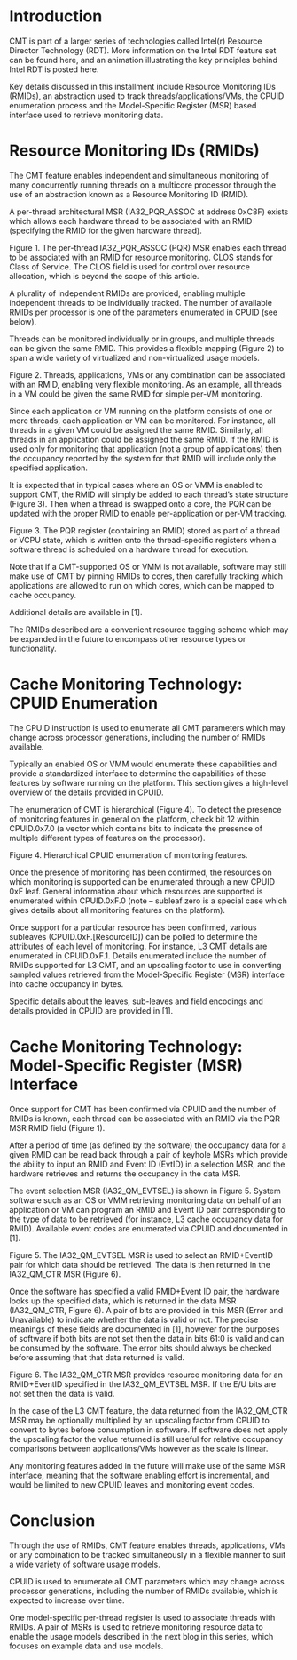 # Introduction
CMT is part of a larger series of technologies called Intel(r) Resource Director Technology (RDT). More information on the Intel RDT feature set can be found here, and an animation illustrating the key principles behind Intel RDT is posted here.

Key details discussed in this installment include Resource Monitoring IDs (RMIDs), an abstraction used to track threads/applications/VMs, the CPUID enumeration process and the Model-Specific Register (MSR) based interface used to retrieve monitoring data.

# Resource Monitoring IDs (RMIDs)
The CMT feature enables independent and simultaneous monitoring of many concurrently running threads on a multicore processor through the use of an abstraction known as a Resource Monitoring ID (RMID).

A per-thread architectural MSR (IA32_PQR_ASSOC at address 0xC8F) exists which allows each hardware thread to be associated with an RMID (specifying the RMID for the given hardware thread). 



Figure 1. The per-thread IA32_PQR_ASSOC (PQR) MSR enables each thread to be associated with an RMID for resource monitoring. CLOS stands for Class of Service.  The CLOS field is used for control over resource allocation, which is beyond the scope of this article.

A plurality of independent RMIDs are provided, enabling multiple independent threads to be individually tracked. The number of available RMIDs per processor is one of the parameters enumerated in CPUID (see below).

Threads can be monitored individually or in groups, and multiple threads can be given the same RMID. This provides a flexible mapping (Figure 2) to span a wide variety of virtualized and non-virtualized usage models. 



Figure 2. Threads, applications, VMs or any combination can be associated with an RMID, enabling very flexible monitoring. As an example, all threads in a VM could be given the same RMID for simple per-VM monitoring.

Since each application or VM running on the platform consists of one or more threads, each application or VM can be monitored. For instance, all threads in a given VM could be assigned the same RMID. Similarly, all threads in an application could be assigned the same RMID. If the RMID is used only for monitoring that application (not a group of applications) then the occupancy reported by the system for that RMID will include only the specified application.

It is expected that in typical cases where an OS or VMM is enabled to support CMT, the RMID will simply be added to each thread’s state structure (Figure 3). Then when a thread is swapped onto a core, the PQR can be updated with the proper RMID to enable per-application or per-VM tracking.



Figure 3. The PQR register (containing an RMID) stored as part of a thread or VCPU state, which is written onto the thread-specific registers when a software thread is scheduled on a hardware thread for execution.

Note that if a CMT-supported OS or VMM is not available, software may still make use of CMT by pinning RMIDs to cores, then carefully tracking which applications are allowed to run on which cores, which can be mapped to cache occupancy.

Additional details are available in [1].

The RMIDs described are a convenient resource tagging scheme which may be expanded in the future to encompass other resource types or functionality.

# Cache Monitoring Technology: CPUID Enumeration
The CPUID instruction is used to enumerate all CMT parameters which may change across processor generations, including the number of RMIDs available.

Typically an enabled OS or VMM would enumerate these capabilities and provide a standardized interface to determine the capabilities of these features by software running on the platform. This section gives a high-level overview of the details provided in CPUID.

The enumeration of CMT is hierarchical (Figure 4). To detect the presence of monitoring features in general on the platform, check bit 12 within CPUID.0x7.0 (a vector which contains bits to indicate the presence of multiple different types of features on the processor). 



Figure 4. Hierarchical CPUID enumeration of monitoring features.

Once the presence of monitoring has been confirmed, the resources on which monitoring is supported can be enumerated through a new CPUID 0xF leaf. General information about which resources are supported is enumerated within CPUID.0xF.0 (note – subleaf zero is a special case which gives details about all monitoring features on the platform).

Once support for a particular resource has been confirmed, various subleaves (CPUID.0xF.[ResourceID]) can be polled to determine the attributes of each level of monitoring. For instance, L3 CMT details are enumerated in CPUID.0xF.1. Details enumerated include the number of RMIDs supported for L3 CMT, and an upscaling factor to use in converting sampled values retrieved from the Model-Specific Register (MSR) interface into cache occupancy in bytes.

Specific details about the leaves, sub-leaves and field encodings and details provided in CPUID are provided in [1].

# Cache Monitoring Technology: Model-Specific Register (MSR) Interface
Once support for CMT has been confirmed via CPUID and the number of RMIDs is known, each thread can be associated with an RMID via the PQR MSR RMID field (Figure 1).

After a period of time (as defined by the software) the occupancy data for a given RMID can be read back through a pair of keyhole MSRs which provide the ability to input an RMID and Event ID (EvtID) in a selection MSR, and the hardware retrieves and returns the occupancy in the data MSR.

 The event selection MSR (IA32_QM_EVTSEL) is shown in Figure 5. System software such as an OS or VMM retrieving monitoring data on behalf of an application or VM can program an RMID and Event ID pair corresponding to the type of data to be retrieved (for instance, L3 cache occupancy data for RMID). Available event codes are enumerated via CPUID and documented in [1]. 



Figure 5. The IA32_QM_EVTSEL MSR is used to select an RMID+EventID pair for which data should be retrieved. The data is then returned in the IA32_QM_CTR MSR (Figure 6).

Once the software has specified a valid RMID+Event ID pair, the hardware looks up the specified data, which is returned in the data MSR (IA32_QM_CTR, Figure 6). A pair of bits are provided in this MSR (Error and Unavailable) to indicate whether the data is valid or not. The precise meanings of these fields are documented in [1], however for the purposes of software if both bits are not set then the data in bits 61:0 is valid and can be consumed by the software. The error bits should always be checked before assuming that that data returned is valid. 



Figure 6. The IA32_QM_CTR MSR provides resource monitoring data for an RMID+EventID specified in the IA32_QM_EVTSEL MSR. If the E/U bits are not set then the data is valid.

In the case of the L3 CMT feature, the data returned from the IA32_QM_CTR MSR may be optionally multiplied by an upscaling factor from CPUID to convert to bytes before consumption in software. If software does not apply the upscaling factor the value returned is still useful for relative occupancy comparisons between applications/VMs however as the scale is linear.

Any monitoring features added in the future will make use of the same MSR interface, meaning that the software enabling effort is incremental, and would be limited to new CPUID leaves and monitoring event codes.

# Conclusion
Through the use of RMIDs, CMT feature enables threads, applications, VMs or any combination to be tracked simultaneously in a flexible manner to suit a wide variety of software usage models.

CPUID is used to enumerate all CMT parameters which may change across processor generations, including the number of RMIDs available, which is expected to increase over time.

One model-specific per-thread register is used to associate threads with RMIDs.  A pair of MSRs is used to retrieve monitoring resource data to enable the usage models described in the next blog in this series, which focuses on example data and use models.
